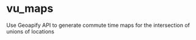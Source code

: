 # vu_maps
Use Geoapify API to generate commute time maps for the intersection of unions of locations

